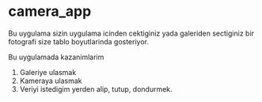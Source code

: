 # camera_app

Bu uygulama sizin uygulama icinden cektiginiz yada galeriden sectiginiz bir fotografi size tablo boyutlarinda gosteriyor.

Bu uygulamada kazanimlarim
1. Galeriye ulasmak
2. Kameraya ulasmak
3. Veriyi istedigim yerden alip, tutup, dondurmek.
